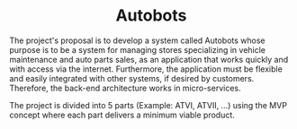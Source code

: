 <h1 style="text-align: center">Autobots</h1>

The project's proposal is to develop a system called Autobots whose purpose is to be a system for managing stores specializing in vehicle maintenance and auto parts sales, as an application that works quickly and with access via the internet. Furthermore, the application must be flexible and easily integrated with other systems, if desired by customers. Therefore, the back-end architecture works in micro-services.

The project is divided into 5 parts (Example: ATVI, ATVII, ...) using the MVP concept where each part delivers a minimum viable product.
